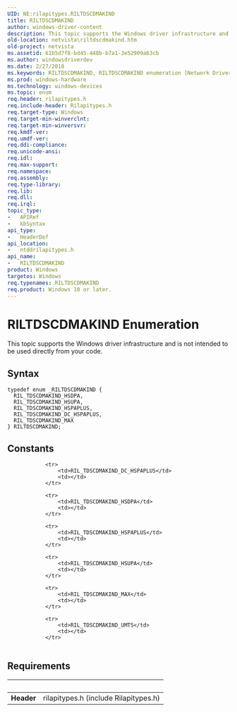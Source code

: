 ```yaml
---
UID: NE:rilapitypes.RILTDSCDMAKIND
title: RILTDSCDMAKIND
author: windows-driver-content
description: This topic supports the Windows driver infrastructure and is not intended to be used directly from your code.
old-location: netvista\riltdscdmakind.htm
old-project: netvista
ms.assetid: 61b5d7f8-bd45-448b-b7a1-3e52909a63cb
ms.author: windowsdriverdev
ms.date: 2/27/2018
ms.keywords: RILTDSCDMAKIND, RILTDSCDMAKIND enumeration [Network Drivers Starting with Windows Vista], RIL_TDSCDMAKIND_DC_HSPAPLUS, RIL_TDSCDMAKIND_HSDPA, RIL_TDSCDMAKIND_HSPAPLUS, RIL_TDSCDMAKIND_HSUPA, RIL_TDSCDMAKIND_MAX, netvista.riltdscdmakind, ntddrilapitypes/RILTDSCDMAKIND, ntddrilapitypes/RIL_TDSCDMAKIND_DC_HSPAPLUS, ntddrilapitypes/RIL_TDSCDMAKIND_HSDPA, ntddrilapitypes/RIL_TDSCDMAKIND_HSPAPLUS, ntddrilapitypes/RIL_TDSCDMAKIND_HSUPA, ntddrilapitypes/RIL_TDSCDMAKIND_MAX
ms.prod: windows-hardware
ms.technology: windows-devices
ms.topic: enum
req.header: rilapitypes.h
req.include-header: Rilapitypes.h
req.target-type: Windows
req.target-min-winverclnt: 
req.target-min-winversvr: 
req.kmdf-ver: 
req.umdf-ver: 
req.ddi-compliance: 
req.unicode-ansi: 
req.idl: 
req.max-support: 
req.namespace: 
req.assembly: 
req.type-library: 
req.lib: 
req.dll: 
req.irql: 
topic_type:
-	APIRef
-	kbSyntax
api_type:
-	HeaderDef
api_location:
-	ntddrilapitypes.h
api_name:
-	RILTDSCDMAKIND
product: Windows
targetos: Windows
req.typenames: RILTDSCDMAKIND
req.product: Windows 10 or later.
---
```


# RILTDSCDMAKIND Enumeration
This topic supports the Windows driver infrastructure and is not intended to be used directly from your code.

## Syntax
````
typedef enum _RILTDSCDMAKIND { 
  RIL_TDSCDMAKIND_HSDPA,
  RIL_TDSCDMAKIND_HSUPA,
  RIL_TDSCDMAKIND_HSPAPLUS,
  RIL_TDSCDMAKIND_DC_HSPAPLUS,
  RIL_TDSCDMAKIND_MAX
} RILTDSCDMAKIND;
````

## Constants

<table>
            
                <tr>
                    <td>RIL_TDSCDMAKIND_DC_HSPAPLUS</td>
                    <td></td>
                </tr>
            
                <tr>
                    <td>RIL_TDSCDMAKIND_HSDPA</td>
                    <td></td>
                </tr>
            
                <tr>
                    <td>RIL_TDSCDMAKIND_HSPAPLUS</td>
                    <td></td>
                </tr>
            
                <tr>
                    <td>RIL_TDSCDMAKIND_HSUPA</td>
                    <td></td>
                </tr>
            
                <tr>
                    <td>RIL_TDSCDMAKIND_MAX</td>
                    <td></td>
                </tr>
            
                <tr>
                    <td>RIL_TDSCDMAKIND_UMTS</td>
                    <td></td>
                </tr>
</table>


## Requirements
| &nbsp; | &nbsp; |
| ---- |:---- |
| **Header** | rilapitypes.h (include Rilapitypes.h) |